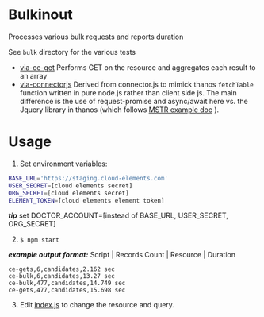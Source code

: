 # Bulkinout
Processes various bulk requests and reports duration 

See `bulk` directory for the various tests
 - [via-ce-get](./bulk/via-ce-get.js) Performs GET on the resource and aggregates each result to an array
 - [via-connectorjs](./bulk/via-connectorjs.js) Derived from connector.js to mimick thanos `fetchTable` function written in pure node.js rather than client side js. The main difference is the use of request-promise and async/await here vs. the Jquery library in thanos (which follows [MSTR example doc](https://lw.microstrategy.com/msdz/MSDL/GARelease_Current/docs/projects/DataConnectorSDK/Content/topics/Connecting_to_JSON_Excel_Files.htm) ). 

# Usage
 1. Set environment variables:

```bash
BASE_URL='https://staging.cloud-elements.com'
USER_SECRET=[cloud elements secret]
ORG_SECRET=[cloud elements secret]
ELEMENT_TOKEN=[cloud elements element token]
```
***tip*** set DOCTOR_ACCOUNT=[instead of BASE_URL, USER_SECRET, ORG_SECRET]

2. `$ npm start`

***example output format:*** Script | Records Count | Resource | Duration
```
ce-gets,6,candidates,2.162 sec
ce-bulk,6,candidates,13.27 sec
ce-bulk,477,candidates,14.749 sec
ce-gets,477,candidates,15.698 sec
```

3. Edit [index.js](index.js) to change the resource and query.